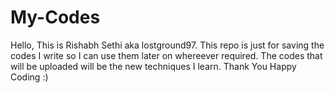 # My-Codes
Hello, This is Rishabh Sethi aka lostground97. This repo is just for saving the codes I write so I can use them later on whereever required.
The codes that will be uploaded will be the new techniques I learn.
Thank You 
Happy Coding :)
